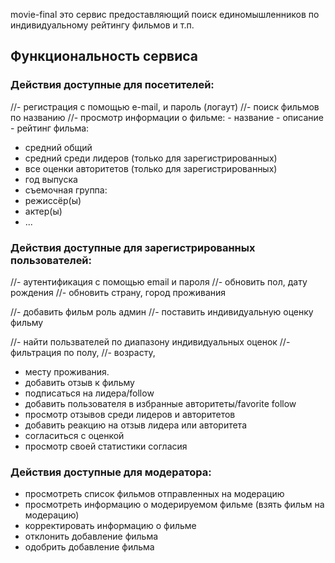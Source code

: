movie-final это сервис предоставляющий поиск единомышленников по индивидуальному рейтингу фильмов и т.п.

## Функциональность сервиса

### Действия доступные для посетителей:

//- регистрация с помощью e-mail, и пароль (логаут)
//- поиск фильмов по названию
//- просмотр информации о фильме: - название - описание - рейтинг фильма:

- средний общий
- средний среди лидеров (только для зарегистрированных)
- все оценки авторитетов (только для зарегистрированных)
- год выпуска
- съемочная группа:
- режиссёр(ы)
- актер(ы)
- ...

### Действия доступные для зарегистрированных пользователей:

//- аутентификация с помощью email и пароля
//- обновить пол, дату рождения
//- обновить страну, город проживания

//- добавить фильм роль админ
//- поставить индивидуальную оценку фильму

//- найти пользвателей по диапазону индивидуальных оценок
//- фильтрация по полу,
//- возрасту,

- месту проживания.
- добавить отзыв к фильму
- подписаться на лидера/follow
- добавить пользователя в избранные авторитеты/favorite follow
- просмотр отзывов среди лидеров и авторитетов
- добавить реакцию на отзыв лидера или авторитета
- согласиться с оценкой
- просмотр своей статистики согласия

### Действия доступные для модератора:

- просмотреть список фильмов отправленных на модерацию
- просмотреть информацию о модерируемом фильме (взять фильм на модерацию)
- корректировать информацию о фильме
- отклонить добавление фильма
- одобрить добавление фильма
